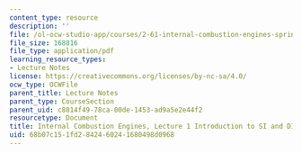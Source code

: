 ```yaml
---
content_type: resource
description: ''
file: /ol-ocw-studio-app/courses/2-61-internal-combustion-engines-spring-2017/68b07c151fd2842460241680498d0968_MIT2_61S17_lec1.pdf
file_size: 168816
file_type: application/pdf
learning_resource_types:
- Lecture Notes
license: https://creativecommons.org/licenses/by-nc-sa/4.0/
ocw_type: OCWFile
parent_title: Lecture Notes
parent_type: CourseSection
parent_uid: c8814f49-78ca-00de-1453-ad9a5e2e44f2
resourcetype: Document
title: Internal Combustion Engines, Lecture 1 Introduction to SI and DI engines
uid: 68b07c15-1fd2-8424-6024-1680498d0968
---
```

